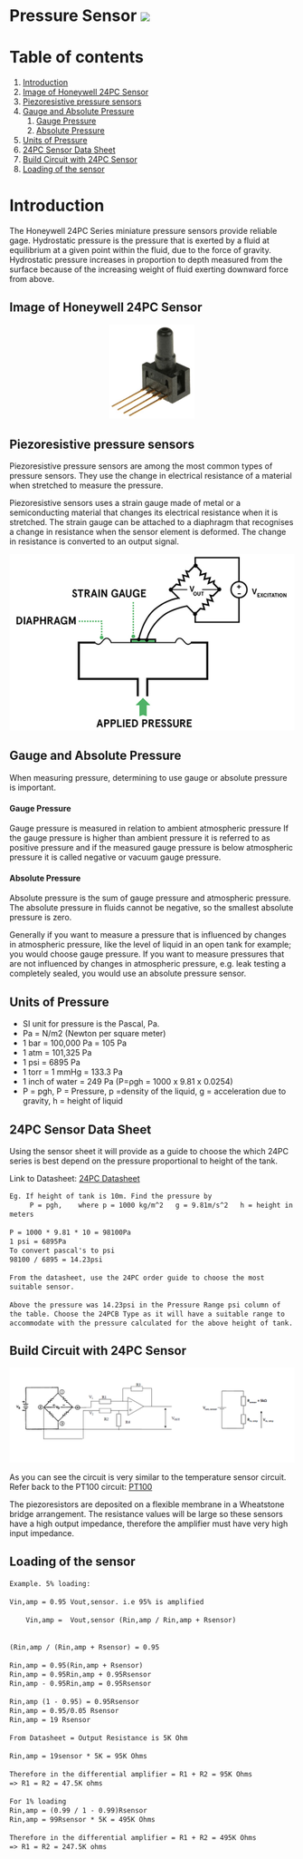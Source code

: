 # Pressure Sensor [<img src="https://external-content.duckduckgo.com/iu/?u=https%3A%2F%2Fimage.flaticon.com%2Ficons%2Fpng%2F512%2F15%2F15766.png&f=1&nofb=1" width="20px">](./index.md)

# Table of contents

1. [Introduction](#introduction)
2. [Image of Honeywell 24PC Sensor](#image-of-honeywell-24pc-sensor)
3. [Piezoresistive pressure sensors](#piezoresistive-pressure-sensors)
4. [Gauge and Absolute Pressure](#gauge-and-absolute-pressure)
   1. [Gauge Pressure](#gauge-pressure)
   2. [Absolute Pressure](#absolute-pressure)
5. [Units of Pressure](#units-of-pressure)
6. [24PC Sensor Data Sheet](#24pc-sensor-data-sheet)
7. [Build Circuit with 24PC Sensor](#build-circuit-with-24pc-sensor)
8. [Loading of the sensor](#loading-of-the-sensor)

# Introduction

The Honeywell 24PC Series miniature pressure sensors provide reliable gage.
Hydrostatic pressure is the pressure that is exerted by a fluid at equilibrium at a given point within the fluid, due to the force of gravity. Hydrostatic pressure increases in proportion to depth measured from the surface because of the increasing weight of fluid exerting downward force from above.

## Image of Honeywell 24PC Sensor

<p align="center">
    <img src="images/24PC.jpg" width="30%">
</p>

## Piezoresistive pressure sensors

Piezoresistive pressure sensors are among the most common types of pressure sensors. They use the change in electrical resistance of a material when stretched to measure the pressure.

Piezoresistive sensors uses a strain gauge made of metal or a semiconducting material that changes its electrical resistance when it is stretched. The strain gauge can be attached to a diaphragm that recognises a change in resistance when the sensor element is deformed. The change in resistance is converted to an output signal.

<p align="center">
    <img src="images/Piezo.jpg">
</p>

## Gauge and Absolute Pressure

When measuring pressure, determining to use gauge or absolute pressure is important.

#### Gauge Pressure

Gauge pressure is measured in relation to ambient atmospheric pressure If the gauge pressure is higher than ambient pressure it is referred to as positive pressure and if the measured gauge pressure is below atmospheric pressure it is called negative or vacuum gauge pressure.

#### Absolute Pressure

Absolute pressure is the sum of gauge pressure and atmospheric pressure. The absolute pressure in fluids cannot be negative, so the smallest absolute pressure is zero.

Generally if you want to measure a pressure that is influenced by changes in atmospheric pressure, like the level of liquid in an open tank for example; you would choose gauge pressure.
If you want to measure pressures that are not influenced by changes in atmospheric pressure, e.g. leak testing a completely sealed, you would use an absolute pressure sensor.

## Units of Pressure

- SI unit for pressure is the Pascal, Pa.
- Pa = N/m2 (Newton per square meter)
- 1 bar = 100,000 Pa = 105 Pa
- 1 atm = 101,325 Pa
- 1 psi = 6895 Pa
- 1 torr = 1 mmHg = 133.3 Pa
- 1 inch of water = 249 Pa (P=ρgh = 1000 x 9.81 x 0.0254)
- P = pgh, P = Pressure, p =density of the liquid, g = acceleration due to gravity, h = height of liquid

## 24PC Sensor Data Sheet

Using the sensor sheet it will provide as a guide to choose the which 24PC series is best depend on the pressure proportional to height of the tank.

Link to Datasheet: [24PC Datasheet](./24PC.md)

```
Eg. If height of tank is 10m. Find the pressure by
     P = pgh,    where p = 1000 kg/m^2   g = 9.81m/s^2   h = height in meters

P = 1000 * 9.81 * 10 = 98100Pa
1 psi = 6895Pa
To convert pascal's to psi
98100 / 6895 = 14.23psi

From the datasheet, use the 24PC order guide to choose the most suitable sensor.

Above the pressure was 14.23psi in the Pressure Range psi column of the table. Choose the 24PCB Type as it will have a suitable range to accommodate with the pressure calculated for the above height of tank.

```

## Build Circuit with 24PC Sensor

<p align="center">
    <img src="images/Pressure.PNG">
</p>

As you can see the circuit is very similar to the temperature sensor circuit.
Refer back to the PT100 circuit: [PT100](./temperature.md)

The piezoresistors are deposited on a flexible membrane in a Wheatstone bridge arrangement. The resistance values will be large so these sensors have a high output impedance, therefore the amplifier must have very high input impedance.

## Loading of the sensor

```
Example. 5% loading:

Vin,amp = 0.95 Vout,sensor. i.e 95% is amplified

    Vin,amp =  Vout,sensor (Rin,amp / Rin,amp + Rsensor)


(Rin,amp / (Rin,amp + Rsensor) = 0.95

Rin,amp = 0.95(Rin,amp + Rsensor)
Rin,amp = 0.95Rin,amp + 0.95Rsensor
Rin,amp - 0.95Rin,amp = 0.95Rsensor

Rin,amp (1 - 0.95) = 0.95Rsensor
Rin,amp = 0.95/0.05 Rsensor
Rin,amp = 19 Rsensor

From Datasheet = Output Resistance is 5K Ohm

Rin,amp = 19sensor * 5K = 95K Ohms

Therefore in the differential amplifier = R1 + R2 = 95K Ohms
=> R1 = R2 = 47.5K ohms

For 1% loading
Rin,amp = (0.99 / 1 - 0.99)Rsensor
Rin,amp = 99Rsensor * 5K = 495K Ohms

Therefore in the differential amplifier = R1 + R2 = 495K Ohms
=> R1 = R2 = 247.5K ohms

```
